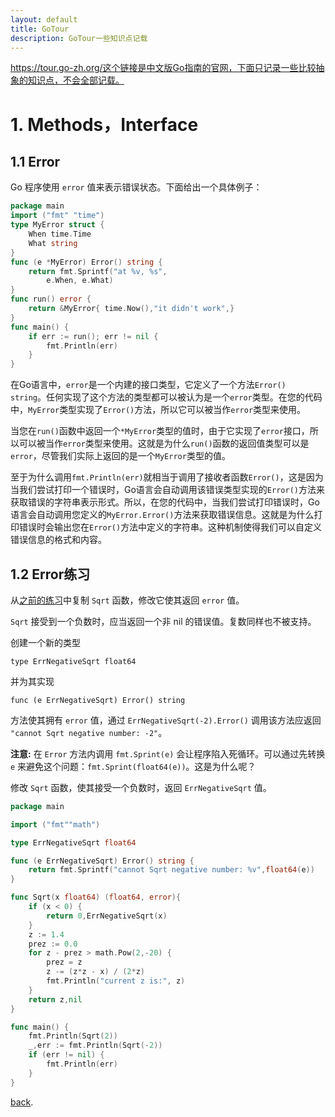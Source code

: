 ```yaml
---
layout: default
title: GoTour
description: GoTour一些知识点记载
---
```


https://tour.go-zh.org/这个链接是中文版Go指南的官网，下面只记录一些比较抽象的知识点，不会全部记载。

# 1. Methods，Interface

## 1.1 Error

Go 程序使用 `error` 值来表示错误状态。下面给出一个具体例子：

```go
package main
import ("fmt" "time")
type MyError struct {
	When time.Time
	What string
}
func (e *MyError) Error() string {
	return fmt.Sprintf("at %v, %s",
		e.When, e.What)
}
func run() error {
	return &MyError{ time.Now(),"it didn't work",}
}
func main() {
	if err := run(); err != nil {
		fmt.Println(err)
	}
}
```

在Go语言中，`error`是一个内建的接口类型，它定义了一个方法`Error() string`。任何实现了这个方法的类型都可以被认为是一个`error`类型。在您的代码中，`MyError`类型实现了`Error()`方法，所以它可以被当作`error`类型来使用。

当您在`run()`函数中返回一个`*MyError`类型的值时，由于它实现了`error`接口，所以可以被当作`error`类型来使用。这就是为什么`run()`函数的返回值类型可以是`error`，尽管我们实际上返回的是一个`MyError`类型的值。

至于为什么调用`fmt.Println(err)`就相当于调用了接收者函数`Error()`，这是因为当我们尝试打印一个错误时，Go语言会自动调用该错误类型实现的`Error()`方法来获取错误的字符串表示形式。所以，在您的代码中，当我们尝试打印错误时，Go语言会自动调用您定义的`MyError.Error()`方法来获取错误信息。这就是为什么打印错误时会输出您在`Error()`方法中定义的字符串。这种机制使得我们可以自定义错误信息的格式和内容。

## 1.2 Error练习

从[之前的练习](https://tour.go-zh.org/flowcontrol/8)中复制 `Sqrt` 函数，修改它使其返回 `error` 值。

`Sqrt` 接受到一个负数时，应当返回一个非 nil 的错误值。复数同样也不被支持。

创建一个新的类型

```
type ErrNegativeSqrt float64
```

并为其实现

```
func (e ErrNegativeSqrt) Error() string
```

方法使其拥有 `error` 值，通过 `ErrNegativeSqrt(-2).Error()` 调用该方法应返回 `"cannot Sqrt negative number: -2"`。

**注意:** 在 `Error` 方法内调用 `fmt.Sprint(e)` 会让程序陷入死循环。可以通过先转换 `e` 来避免这个问题：`fmt.Sprint(float64(e))`。这是为什么呢？

修改 `Sqrt` 函数，使其接受一个负数时，返回 `ErrNegativeSqrt` 值。

```go
package main

import ("fmt""math")

type ErrNegativeSqrt float64

func (e ErrNegativeSqrt) Error() string {
	return fmt.Sprintf("cannot Sqrt negative number: %v",float64(e))
}

func Sqrt(x float64) (float64, error){
	if (x < 0) {
		return 0,ErrNegativeSqrt(x)
	}
	z := 1.4 
    prez := 0.0
	for z - prez > math.Pow(2,-20) {
		prez = z
		z -= (z*z - x) / (2*z)
		fmt.Println("current z is:", z)
	}
	return z,nil
}

func main() {
	fmt.Println(Sqrt(2))
	_,err := fmt.Println(Sqrt(-2))
	if (err != nil) {
		fmt.Println(err)
	}
}
```

[back](../../index.html).